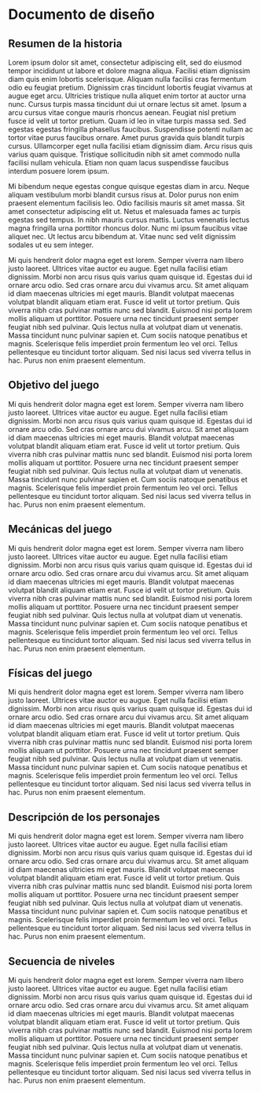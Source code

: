 # Documento de diseño

## Resumen de la historia

Lorem ipsum dolor sit amet, consectetur adipiscing elit, sed do eiusmod tempor incididunt ut labore et dolore magna aliqua. Facilisi etiam dignissim diam quis enim lobortis scelerisque. Aliquam nulla facilisi cras fermentum odio eu feugiat pretium. Dignissim cras tincidunt lobortis feugiat vivamus at augue eget arcu. Ultricies tristique nulla aliquet enim tortor at auctor urna nunc. Cursus turpis massa tincidunt dui ut ornare lectus sit amet. Ipsum a arcu cursus vitae congue mauris rhoncus aenean. Feugiat nisl pretium fusce id velit ut tortor pretium. Quam id leo in vitae turpis massa sed. Sed egestas egestas fringilla phasellus faucibus. Suspendisse potenti nullam ac tortor vitae purus faucibus ornare. Amet purus gravida quis blandit turpis cursus. Ullamcorper eget nulla facilisi etiam dignissim diam. Arcu risus quis varius quam quisque. Tristique sollicitudin nibh sit amet commodo nulla facilisi nullam vehicula. Etiam non quam lacus suspendisse faucibus interdum posuere lorem ipsum.

Mi bibendum neque egestas congue quisque egestas diam in arcu. Neque aliquam vestibulum morbi blandit cursus risus at. Dolor purus non enim praesent elementum facilisis leo. Odio facilisis mauris sit amet massa. Sit amet consectetur adipiscing elit ut. Netus et malesuada fames ac turpis egestas sed tempus. In nibh mauris cursus mattis. Luctus venenatis lectus magna fringilla urna porttitor rhoncus dolor. Nunc mi ipsum faucibus vitae aliquet nec. Ut lectus arcu bibendum at. Vitae nunc sed velit dignissim sodales ut eu sem integer.

Mi quis hendrerit dolor magna eget est lorem. Semper viverra nam libero justo laoreet. Ultrices vitae auctor eu augue. Eget nulla facilisi etiam dignissim. Morbi non arcu risus quis varius quam quisque id. Egestas dui id ornare arcu odio. Sed cras ornare arcu dui vivamus arcu. Sit amet aliquam id diam maecenas ultricies mi eget mauris. Blandit volutpat maecenas volutpat blandit aliquam etiam erat. Fusce id velit ut tortor pretium. Quis viverra nibh cras pulvinar mattis nunc sed blandit. Euismod nisi porta lorem mollis aliquam ut porttitor. Posuere urna nec tincidunt praesent semper feugiat nibh sed pulvinar. Quis lectus nulla at volutpat diam ut venenatis. Massa tincidunt nunc pulvinar sapien et. Cum sociis natoque penatibus et magnis. Scelerisque felis imperdiet proin fermentum leo vel orci. Tellus pellentesque eu tincidunt tortor aliquam. Sed nisi lacus sed viverra tellus in hac. Purus non enim praesent elementum.

## Objetivo del juego

Mi quis hendrerit dolor magna eget est lorem. Semper viverra nam libero justo laoreet. Ultrices vitae auctor eu augue. Eget nulla facilisi etiam dignissim. Morbi non arcu risus quis varius quam quisque id. Egestas dui id ornare arcu odio. Sed cras ornare arcu dui vivamus arcu. Sit amet aliquam id diam maecenas ultricies mi eget mauris. Blandit volutpat maecenas volutpat blandit aliquam etiam erat. Fusce id velit ut tortor pretium. Quis viverra nibh cras pulvinar mattis nunc sed blandit. Euismod nisi porta lorem mollis aliquam ut porttitor. Posuere urna nec tincidunt praesent semper feugiat nibh sed pulvinar. Quis lectus nulla at volutpat diam ut venenatis. Massa tincidunt nunc pulvinar sapien et. Cum sociis natoque penatibus et magnis. Scelerisque felis imperdiet proin fermentum leo vel orci. Tellus pellentesque eu tincidunt tortor aliquam. Sed nisi lacus sed viverra tellus in hac. Purus non enim praesent elementum.

## Mecánicas del juego

Mi quis hendrerit dolor magna eget est lorem. Semper viverra nam libero justo laoreet. Ultrices vitae auctor eu augue. Eget nulla facilisi etiam dignissim. Morbi non arcu risus quis varius quam quisque id. Egestas dui id ornare arcu odio. Sed cras ornare arcu dui vivamus arcu. Sit amet aliquam id diam maecenas ultricies mi eget mauris. Blandit volutpat maecenas volutpat blandit aliquam etiam erat. Fusce id velit ut tortor pretium. Quis viverra nibh cras pulvinar mattis nunc sed blandit. Euismod nisi porta lorem mollis aliquam ut porttitor. Posuere urna nec tincidunt praesent semper feugiat nibh sed pulvinar. Quis lectus nulla at volutpat diam ut venenatis. Massa tincidunt nunc pulvinar sapien et. Cum sociis natoque penatibus et magnis. Scelerisque felis imperdiet proin fermentum leo vel orci. Tellus pellentesque eu tincidunt tortor aliquam. Sed nisi lacus sed viverra tellus in hac. Purus non enim praesent elementum.

## Físicas del juego

Mi quis hendrerit dolor magna eget est lorem. Semper viverra nam libero justo laoreet. Ultrices vitae auctor eu augue. Eget nulla facilisi etiam dignissim. Morbi non arcu risus quis varius quam quisque id. Egestas dui id ornare arcu odio. Sed cras ornare arcu dui vivamus arcu. Sit amet aliquam id diam maecenas ultricies mi eget mauris. Blandit volutpat maecenas volutpat blandit aliquam etiam erat. Fusce id velit ut tortor pretium. Quis viverra nibh cras pulvinar mattis nunc sed blandit. Euismod nisi porta lorem mollis aliquam ut porttitor. Posuere urna nec tincidunt praesent semper feugiat nibh sed pulvinar. Quis lectus nulla at volutpat diam ut venenatis. Massa tincidunt nunc pulvinar sapien et. Cum sociis natoque penatibus et magnis. Scelerisque felis imperdiet proin fermentum leo vel orci. Tellus pellentesque eu tincidunt tortor aliquam. Sed nisi lacus sed viverra tellus in hac. Purus non enim praesent elementum.

## Descripción de los personajes

Mi quis hendrerit dolor magna eget est lorem. Semper viverra nam libero justo laoreet. Ultrices vitae auctor eu augue. Eget nulla facilisi etiam dignissim. Morbi non arcu risus quis varius quam quisque id. Egestas dui id ornare arcu odio. Sed cras ornare arcu dui vivamus arcu. Sit amet aliquam id diam maecenas ultricies mi eget mauris. Blandit volutpat maecenas volutpat blandit aliquam etiam erat. Fusce id velit ut tortor pretium. Quis viverra nibh cras pulvinar mattis nunc sed blandit. Euismod nisi porta lorem mollis aliquam ut porttitor. Posuere urna nec tincidunt praesent semper feugiat nibh sed pulvinar. Quis lectus nulla at volutpat diam ut venenatis. Massa tincidunt nunc pulvinar sapien et. Cum sociis natoque penatibus et magnis. Scelerisque felis imperdiet proin fermentum leo vel orci. Tellus pellentesque eu tincidunt tortor aliquam. Sed nisi lacus sed viverra tellus in hac. Purus non enim praesent elementum.

## Secuencia de niveles

Mi quis hendrerit dolor magna eget est lorem. Semper viverra nam libero justo laoreet. Ultrices vitae auctor eu augue. Eget nulla facilisi etiam dignissim. Morbi non arcu risus quis varius quam quisque id. Egestas dui id ornare arcu odio. Sed cras ornare arcu dui vivamus arcu. Sit amet aliquam id diam maecenas ultricies mi eget mauris. Blandit volutpat maecenas volutpat blandit aliquam etiam erat. Fusce id velit ut tortor pretium. Quis viverra nibh cras pulvinar mattis nunc sed blandit. Euismod nisi porta lorem mollis aliquam ut porttitor. Posuere urna nec tincidunt praesent semper feugiat nibh sed pulvinar. Quis lectus nulla at volutpat diam ut venenatis. Massa tincidunt nunc pulvinar sapien et. Cum sociis natoque penatibus et magnis. Scelerisque felis imperdiet proin fermentum leo vel orci. Tellus pellentesque eu tincidunt tortor aliquam. Sed nisi lacus sed viverra tellus in hac. Purus non enim praesent elementum.

